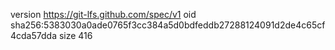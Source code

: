 version https://git-lfs.github.com/spec/v1
oid sha256:5383030a0ade0765f3cc384a5d0bdfeddb27288124091d2de4c65cf4cda57dda
size 416
